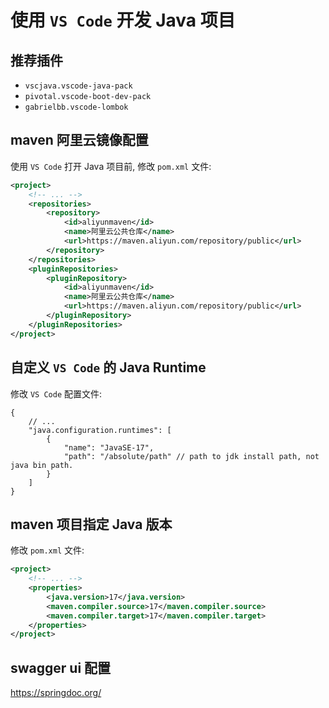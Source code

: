 # 使用 `VS Code` 开发 Java 项目

## 推荐插件
- `vscjava.vscode-java-pack`
- `pivotal.vscode-boot-dev-pack`
- `gabrielbb.vscode-lombok`

## maven 阿里云镜像配置
使用 `VS Code` 打开 Java 项目前, 修改 `pom.xml` 文件:
```xml
<project>
    <!-- ... -->
    <repositories>
        <repository>
            <id>aliyunmaven</id>
            <name>阿里云公共仓库</name>
            <url>https://maven.aliyun.com/repository/public</url>
        </repository>
    </repositories>
    <pluginRepositories>
        <pluginRepository>
            <id>aliyunmaven</id>
            <name>阿里云公共仓库</name>
            <url>https://maven.aliyun.com/repository/public</url>
        </pluginRepository>
    </pluginRepositories>
</project>
```

## 自定义 `VS Code` 的 Java Runtime
修改 `VS Code` 配置文件:
```jsonc
{
    // ...
    "java.configuration.runtimes": [
        {
            "name": "JavaSE-17",
            "path": "/absolute/path" // path to jdk install path, not java bin path.
        }
    ]
}
```

## maven 项目指定 Java 版本
修改 `pom.xml` 文件:
```xml
<project>
    <!-- ... -->
    <properties>
		<java.version>17</java.version>
		<maven.compiler.source>17</maven.compiler.source>
		<maven.compiler.target>17</maven.compiler.target>
	</properties>
</project>
```
## swagger ui 配置
https://springdoc.org/
